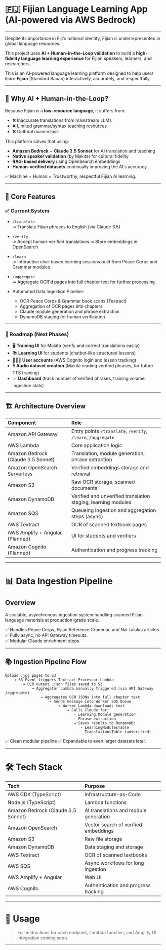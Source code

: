 # 🇫🇯 Fijian Language Learning App (AI-powered via AWS Bedrock)

---

Despite its importance in Fiji's national identity, Fijian is underrepresented in global language resources.
 
This project uses **AI + Human-in-the-Loop validation** to build a **high-fidelity language learning experience** for Fijian speakers, learners, and researchers.

This is an AI-powered language learning platform designed to help users learn **Fijian** (Standard Bauan) interactively, accurately, and respectfully.

---

## 🤖 Why AI + Human-in-the-Loop?

Because Fijian is a **low-resource language**, it suffers from:
- ❌ Inaccurate translations from mainstream LLMs
- ❌ Limited grammar/syntax teaching resources
- ❌ Cultural nuance loss

This platform solves that using:
- **Amazon Bedrock** + **Claude 3.5 Sonnet** for AI translation and teaching
- **Native speaker validation** (by Makita) for cultural fidelity
- **RAG-based delivery** using OpenSearch embeddings
- **Human-verified datasets** continually improving the AI's accuracy

✅ Machine + Human = Trustworthy, respectful Fijian AI learning.

---

## 🧠 Core Features

### ✅ Current System

- `/translate`  
  ➔ Translate Fijian phrases to English (via Claude 3.5)

- `/verify`  
  ➔ Accept human-verified translations ➔ Store embeddings in OpenSearch

- `/learn`  
  ➔ Interactive chat-based learning sessions built from Peace Corps and Grammar modules

- `/aggregate`  
  ➔ Aggregate OCR'd pages into full chapter text for further processing

- Automated Data Ingestion Pipeline:
  - OCR Peace Corps & Grammar book scans (Textract)
  - Aggregation of OCR pages into chapters
  - Claude module generation and phrase extraction
  - DynamoDB staging for human verification

---

### 🧭 Roadmap (Next Phases)

- 🖥️ **Training UI** for Makita (verify and correct translations easily)
- 📚 **Learning UI** for students (chatbot-like structured lessons)
- 🧑‍🤝‍🧑 **User accounts** (AWS Cognito login and lesson tracking)
- 🎙️ **Audio dataset creation** (Makita reading verified phrases, for future TTS training)
- 📈 **Dashboard** (track number of verified phrases, training volume, ingestion stats)

---

## 🏗️ Architecture Overview

| Component | Role |
|:---|:---|
| Amazon API Gateway | Entry points `/translate`, `/verify`, `/learn`, `/aggregate` |
| AWS Lambda | Core application logic |
| Amazon Bedrock (Claude 3.5 Sonnet) | Translation, module generation, phrase extraction |
| Amazon OpenSearch Serverless | Verified embeddings storage and retrieval |
| Amazon S3 | Raw OCR storage, scanned documents |
| Amazon DynamoDB | Verified and unverified translation staging, learning modules |
| Amazon SQS | Queueing ingestion and aggregation steps (async) |
| AWS Textract | OCR of scanned textbook pages |
| AWS Amplify + Angular (Planned) | UI for students and verifiers |
| Amazon Cognito (Planned) | Authentication and progress tracking |

---

# 📊 Data Ingestion Pipeline

## Overview

A scalable, asynchronous ingestion system handling scanned Fijian language materials at production-grade scale.

✅ Handles Peace Corps, Fijian Reference Grammar, and Nai Lalakai articles.  
✅ Fully async, no API Gateway timeouts.  
✅ Modular Claude enrichment steps.

---

## 📚 Ingestion Pipeline Flow

```plaintext
Upload .jpg pages to S3
    ➔ S3 Event triggers Textract Processor Lambda
        ➔ OCR output .json files saved to S3
            ➔ Aggregator Lambda manually triggered (via API Gateway /aggregate)
                ➔ Aggregates OCR JSONs into full chapter text
                    ➔ Sends message into Worker SQS Queue
                        ➔ Worker Lambda downloads text
                            ➔ Calls Claude for:
                               - Learning Module generation
                               - Phrase extraction
                               ➔ Saves results to DynamoDB:
                                  - LearningModulesTable
                                  - TranslationsTable (unverified)
```

✅ Clean modular pipeline
✅ Expandable to even larger datasets later.

---

# 🛠️ Tech Stack

| Tech | Purpose |
|:---|:---|
| AWS CDK (TypeScript) | Infrastructure-as-Code |
| Node.js (TypeScript) | Lambda functions |
| Amazon Bedrock (Claude 3.5 Sonnet) | AI translations and module generation |
| Amazon OpenSearch | Vector search of verified embeddings |
| Amazon S3 | Raw file storage |
| Amazon DynamoDB | Data staging and storage |
| AWS Textract | OCR of scanned textbooks |
| AWS SQS | Async workflows for long ingestion |
| AWS Amplify + Angular | Web UI |
| AWS Cognito | Authentication and progress tracking |

---

# 📜 Usage

> Full instructions for each endpoint, Lambda function, and Amplify UI integration coming soon.

---
